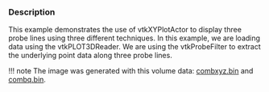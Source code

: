 ### Description

This example demonstrates the use of vtkXYPlotActor to display three
probe lines using three different techniques.  In this example, we are
loading data using the vtkPLOT3DReader.  We are using the
vtkProbeFilter to extract the underlying point data along three probe
lines.

!!! note
    The image was generated with this volume data: [combxyz.bin](https://github.com/lorensen/VTKExamples/raw/master/src/Testing/Data/combxyz.bin) and [combq.bin](https://github.com/lorensen/VTKExamples/blob/master/src/Testing/Data/combq.bin?raw=true).

